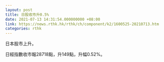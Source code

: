 ```yaml
---
layout: post
title: 日股收市升0.5%
date: 2021-07-13 14:31:54.000000000 +08:00
link: https://news.rthk.hk/rthk/ch/component/k2/1600525-20210713.htm
categories: rthk
---
```


日本股市上升。

日經指數收市報28718點，升149點，升幅0.52%。
